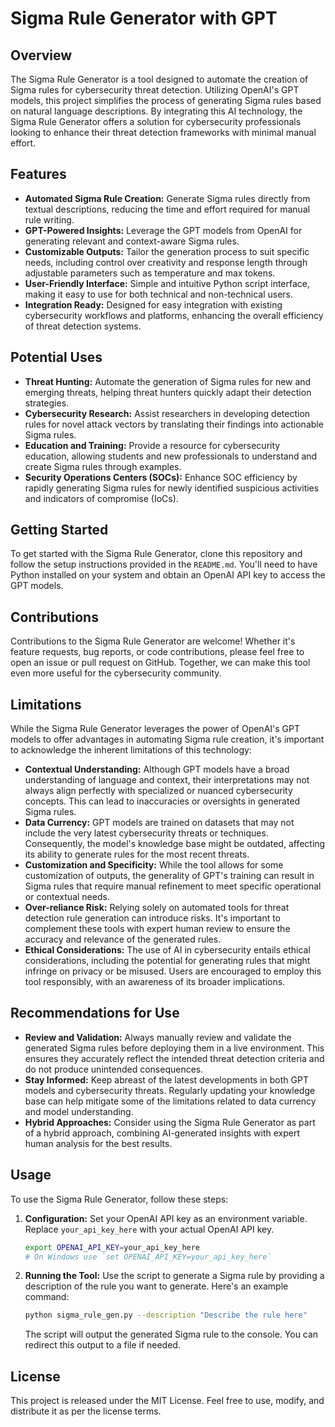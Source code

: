 
# Sigma Rule Generator with GPT

## Overview

The Sigma Rule Generator is a tool designed to automate the creation of Sigma rules for cybersecurity threat detection. Utilizing OpenAI's GPT models, this project simplifies the process of generating Sigma rules based on natural language descriptions. By integrating this AI technology, the Sigma Rule Generator offers a solution for cybersecurity professionals looking to enhance their threat detection frameworks with minimal manual effort.

## Features

- **Automated Sigma Rule Creation:** Generate Sigma rules directly from textual descriptions, reducing the time and effort required for manual rule writing.
- **GPT-Powered Insights:** Leverage the GPT models from OpenAI for generating relevant and context-aware Sigma rules.
- **Customizable Outputs:** Tailor the generation process to suit specific needs, including control over creativity and response length through adjustable parameters such as temperature and max tokens.
- **User-Friendly Interface:** Simple and intuitive Python script interface, making it easy to use for both technical and non-technical users.
- **Integration Ready:** Designed for easy integration with existing cybersecurity workflows and platforms, enhancing the overall efficiency of threat detection systems.

## Potential Uses

- **Threat Hunting:** Automate the generation of Sigma rules for new and emerging threats, helping threat hunters quickly adapt their detection strategies.
- **Cybersecurity Research:** Assist researchers in developing detection rules for novel attack vectors by translating their findings into actionable Sigma rules.
- **Education and Training:** Provide a resource for cybersecurity education, allowing students and new professionals to understand and create Sigma rules through examples.
- **Security Operations Centers (SOCs):** Enhance SOC efficiency by rapidly generating Sigma rules for newly identified suspicious activities and indicators of compromise (IoCs).

## Getting Started

To get started with the Sigma Rule Generator, clone this repository and follow the setup instructions provided in the `README.md`. You'll need to have Python installed on your system and obtain an OpenAI API key to access the GPT models.

## Contributions

Contributions to the Sigma Rule Generator are welcome! Whether it's feature requests, bug reports, or code contributions, please feel free to open an issue or pull request on GitHub. Together, we can make this tool even more useful for the cybersecurity community.

## Limitations

While the Sigma Rule Generator leverages the power of OpenAI's GPT models to offer advantages in automating Sigma rule creation, it's important to acknowledge the inherent limitations of this technology:

- **Contextual Understanding:** Although GPT models have a broad understanding of language and context, their interpretations may not always align perfectly with specialized or nuanced cybersecurity concepts. This can lead to inaccuracies or oversights in generated Sigma rules.
- **Data Currency:** GPT models are trained on datasets that may not include the very latest cybersecurity threats or techniques. Consequently, the model's knowledge base might be outdated, affecting its ability to generate rules for the most recent threats.
- **Customization and Specificity:** While the tool allows for some customization of outputs, the generality of GPT's training can result in Sigma rules that require manual refinement to meet specific operational or contextual needs.
- **Over-reliance Risk:** Relying solely on automated tools for threat detection rule generation can introduce risks. It's important to complement these tools with expert human review to ensure the accuracy and relevance of the generated rules.
- **Ethical Considerations:** The use of AI in cybersecurity entails ethical considerations, including the potential for generating rules that might infringe on privacy or be misused. Users are encouraged to employ this tool responsibly, with an awareness of its broader implications.

## Recommendations for Use

- **Review and Validation:** Always manually review and validate the generated Sigma rules before deploying them in a live environment. This ensures they accurately reflect the intended threat detection criteria and do not produce unintended consequences.
- **Stay Informed:** Keep abreast of the latest developments in both GPT models and cybersecurity threats. Regularly updating your knowledge base can help mitigate some of the limitations related to data currency and model understanding.
- **Hybrid Approaches:** Consider using the Sigma Rule Generator as part of a hybrid approach, combining AI-generated insights with expert human analysis for the best results.


## Usage

To use the Sigma Rule Generator, follow these steps:


1. **Configuration:**
   Set your OpenAI API key as an environment variable. Replace `your_api_key_here` with your actual OpenAI API key.

   ```bash
   export OPENAI_API_KEY=your_api_key_here
   # On Windows use `set OPENAI_API_KEY=your_api_key_here`
   ```

2. **Running the Tool:**
   Use the script to generate a Sigma rule by providing a description of the rule you want to generate. Here's an example command:

   ```bash
   python sigma_rule_gen.py --description "Describe the rule here"
   ```

   The script will output the generated Sigma rule to the console. You can redirect this output to a file if needed.

## License

This project is released under the MIT License. Feel free to use, modify, and distribute it as per the license terms.

